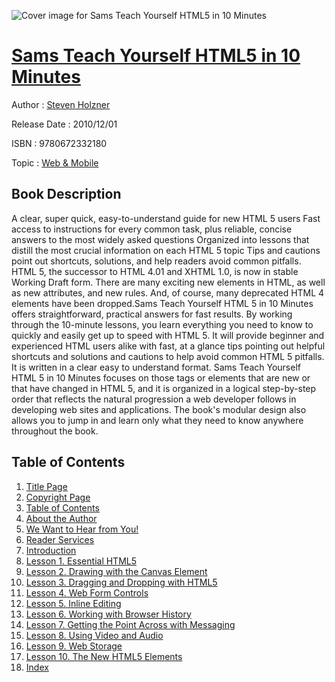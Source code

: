 ![Cover image for Sams Teach Yourself HTML5 in 10 Minutes](https://imgdetail.ebookreading.net/cover/cover/web_mobile/EB9780672332180.jpg)

[Sams Teach Yourself HTML5 in 10 Minutes](https://ebookreading.net/view/book/Sams+Teach+Yourself+HTML5+in+10+Minutes-EB9780672332180_1.html "Sams Teach Yourself HTML5 in 10 Minutes")
====================================================================================================================

Author : [Steven Holzner](https://ebookreading.net/search/author/Steven+Holzner)

Release Date : 2010/12/01

ISBN : 9780672332180

Topic : [Web & Mobile](https://ebookreading.net/search/category/web-mobile)

Book Description
-----------------

A clear, super quick, easy-to-understand guide for new HTML 5 users
Fast access to instructions for every common task, plus reliable, concise answers to the most widely asked questions
Organized into lessons that distill the most crucial information on each HTML 5 topic
Tips and cautions point out shortcuts, solutions, and help readers avoid common pitfalls.
HTML 5, the successor to HTML 4.01 and XHTML 1.0, is now in stable Working Draft form. There are many exciting new elements in HTML, as well as new attributes, and new rules. And, of course, many deprecated HTML 4 elements have been dropped.Sams Teach Yourself HTML 5 in 10 Minutes offers straightforward, practical answers for fast results. By working through the 10-minute lessons, you learn everything you need to know to quickly and easily get up to speed with HTML 5. It will provide beginner and experienced HTML users alike with fast, at a glance tips pointing out helpful shortcuts and solutions and cautions to help avoid common HTML 5 pitfalls. It is written in a clear easy to understand format. Sams Teach Yourself HTML 5 in 10 Minutes focuses on those tags or elements that are new or that have changed in HTML 5, and it is organized in a logical step-by-step order that reflects the natural progression a web developer follows in developing web sites and applications. The book's modular design also allows you to jump in and learn only what they need to know anywhere throughout the book.
              
Table of Contents
-----------------

1. [Title Page](https://ebookreading.net/view/book/Sams+Teach+Yourself+HTML5+in+10+Minutes-EB9780672332180_2.html)
1. [Copyright Page](https://ebookreading.net/view/book/Sams+Teach+Yourself+HTML5+in+10+Minutes-EB9780672332180_3.html)
1. [Table of Contents](https://ebookreading.net/view/book/Sams+Teach+Yourself+HTML5+in+10+Minutes-EB9780672332180_4.html)
1. [About the Author](https://ebookreading.net/view/book/Sams+Teach+Yourself+HTML5+in+10+Minutes-EB9780672332180_6.html)
1. [We Want to Hear from You!](https://ebookreading.net/view/book/Sams+Teach+Yourself+HTML5+in+10+Minutes-EB9780672332180_7.html)
1. [Reader Services](https://ebookreading.net/view/book/Sams+Teach+Yourself+HTML5+in+10+Minutes-EB9780672332180_8.html)
1. [Introduction](https://ebookreading.net/view/book/Sams+Teach+Yourself+HTML5+in+10+Minutes-EB9780672332180_9.html)
1. [Lesson 1. Essential HTML5](https://ebookreading.net/view/book/Sams+Teach+Yourself+HTML5+in+10+Minutes-EB9780672332180_10.html)
1. [Lesson 2. Drawing with the Canvas Element](https://ebookreading.net/view/book/Sams+Teach+Yourself+HTML5+in+10+Minutes-EB9780672332180_11.html)
1. [Lesson 3. Dragging and Dropping with HTML5](https://ebookreading.net/view/book/Sams+Teach+Yourself+HTML5+in+10+Minutes-EB9780672332180_0.html)
1. [Lesson 4. Web Form Controls](https://ebookreading.net/view/book/Sams+Teach+Yourself+HTML5+in+10+Minutes-EB9780672332180_13.html)
1. [Lesson 5. Inline Editing](https://ebookreading.net/view/book/Sams+Teach+Yourself+HTML5+in+10+Minutes-EB9780672332180_14.html)
1. [Lesson 6. Working with Browser History](https://ebookreading.net/view/book/Sams+Teach+Yourself+HTML5+in+10+Minutes-EB9780672332180_0.html)
1. [Lesson 7. Getting the Point Across with Messaging](https://ebookreading.net/view/book/Sams+Teach+Yourself+HTML5+in+10+Minutes-EB9780672332180_16.html)
1. [Lesson 8. Using Video and Audio](https://ebookreading.net/view/book/Sams+Teach+Yourself+HTML5+in+10+Minutes-EB9780672332180_0.html)
1. [Lesson 9. Web Storage](https://ebookreading.net/view/book/Sams+Teach+Yourself+HTML5+in+10+Minutes-EB9780672332180_17.html)
1. [Lesson 10. The New HTML5 Elements](https://ebookreading.net/view/book/Sams+Teach+Yourself+HTML5+in+10+Minutes-EB9780672332180_18.html)
1. [Index](https://ebookreading.net/view/book/Sams+Teach+Yourself+HTML5+in+10+Minutes-EB9780672332180_19.html)
